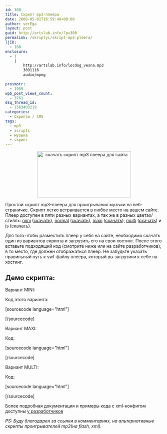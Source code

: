 ```yaml
---
id: 308
title: Скрипт mp3-плеера
date: 2008-05-01T16:59:49+00:00
author: serEga
layout: post
guid: http://artslab.info/?p=308
permalink: /skriptyi/skript-mp3-pleera/
ljID:
  - 188
enclosure:
  - |
    |
        http://artslab.info/locdog_vesna.mp3
        3891116
        audio/mpeg
        
prosmotr:
  - 1959
wpb_post_views_count:
  - 3761
dsq_thread_id:
  - 1563403219
categories:
  - Скрипты / CMS
tags:
  - mp3
  - scripts
  - музыка
  - скрипт
---
```

<center>
  <a href="http://artslab.info/wp-content/uploads/mp3_player_script.jpg"><img src="http://artslab.info/wp-content/uploads/mp3_player_script-300x148.jpg" alt="скачать скрипт mp3 плеера для сайта" title="mp3_player_script" width="300" height="148" class="alignnone size-medium wp-image-848" /></a>
</center>

Простой скрипт mp3-плеера для проигрывания музыки на веб-страничке. Скрипт легко встраивается в любое место на вашем сайте. Плеер доступен в пяти разных вариантах, а так же в разных цветах/стилях: <a href="http://flash-mp3-player.net/players/mini/" target="_blank">mini</a> ([скачать](http://flash-mp3-player.net/players/mini/download/)), <a href="http://flash-mp3-player.net/players/normal/" target="_blank">normal</a> ([скачать](http://flash-mp3-player.net/players/normal/download/)), <a href="http://flash-mp3-player.net/players/maxi/" target="_blank">maxi</a> ([скачать](http://flash-mp3-player.net/players/maxi/download/)), <a href="http://flash-mp3-player.net/players/multi/" target="_blank">multi</a> ([скачать](http://flash-mp3-player.net/players/multi/download/)) и <a href="http://flash-mp3-player.net/players/js/" target="_blank">js</a> ([скачать](http://flash-mp3-player.net/players/js/download/)).

Для того чтобы разместить плеер у себя на сайте, необходимо скачать один из вариантов скрипта и загрузить его на свои хостинг. После этого вставьте подходящий код (смотрите ниже или на сайте разработчиков), в то место, где должен отображаться плеер. Не забудьте указать правильный путь к swf-файлу плеера, который вы загрузили к себе на хостинг.

## Демо скрипта:

Вариант MINI:
  

  
Код этого варианта:
  
[sourcecode language=&#8221;html&#8221;]
  

  
[/sourcecode]
  
Вариант MAXI:
  

  
Код:
  
[sourcecode language=&#8221;html&#8221;]
  

  
[/sourcecode]
  
Вариант MULTI:
  

  
Код:
  
[sourcecode language=&#8221;html&#8221;]
  

  
[/sourcecode]

Более подробная документация и примеры кода с xml-конфигом доступны [у разработчиков](http://flash-mp3-player.net/players/normal/)

_PS: Буду благодарен за ссылки в комментариях, на альтернативные скрипты проигрывателей mp3(на flash, xml)._